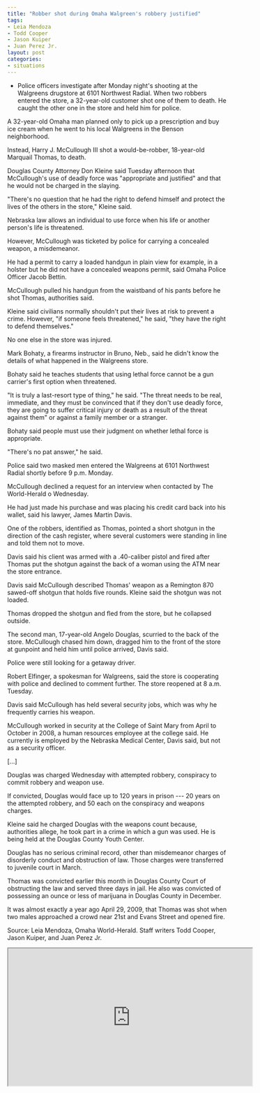 ```yaml
---
title: "Robber shot during Omaha Walgreen's robbery justified"
tags:
- Leia Mendoza
- Todd Cooper
- Jason Kuiper
- Juan Perez Jr.
layout: post
categories:
- situations
---
```


- Police officers investigate after Monday night's shooting at the Walgreens drugstore at 6101 Northwest Radial. When two robbers entered the store, a 32-year-old customer shot one of them to death. He caught the other one in the store and held him for police.

A 32-year-old Omaha man planned only to pick up a prescription and buy ice cream when he went to his local Walgreens in the Benson neighborhood.

Instead, Harry J. McCullough III shot a would-be-robber, 18-year-old Marquail Thomas, to death.

Douglas County Attorney Don Kleine said Tuesday afternoon that McCullough's use of deadly force was "appropriate and justified" and that he would not be charged in the slaying.

"There's no question that he had the right to defend himself and protect the lives of the others in the store," Kleine said.

Nebraska law allows an individual to use force when his life or another person's life is threatened.

However, McCullough was ticketed by police for carrying a concealed weapon, a misdemeanor.

He had a permit to carry a loaded handgun in plain view for example, in a holster but he did not have a concealed weapons permit, said Omaha Police Officer Jacob Bettin.

McCullough pulled his handgun from the waistband of his pants before he shot Thomas, authorities said.

Kleine said civilians normally shouldn't put their lives at risk to prevent a crime. However, "if someone feels threatened," he said, "they have the right to defend themselves."

No one else in the store was injured.

Mark Bohaty, a firearms instructor in Bruno, Neb., said he didn't know the details of what happened in the Walgreens store.

Bohaty said he teaches students that using lethal force cannot be a gun carrier's first option when threatened.

"It is truly a last-resort type of thing," he said. "The threat needs to be real, immediate, and they must be convinced that if they don't use deadly force, they are going to suffer critical injury or death as a result of the threat against them" or against a family member or a stranger.

Bohaty said people must use their judgment on whether lethal force is appropriate.

"There's no pat answer," he said.

Police said two masked men entered the Walgreens at 6101 Northwest Radial shortly before 9 p.m. Monday.

McCullough declined a request for an interview when contacted by The World-Herald o Wednesday.

He had just made his purchase and was placing his credit card back into his wallet, said his lawyer, James Martin Davis.

One of the robbers, identified as Thomas, pointed a short shotgun in the direction of the cash register, where several customers were standing in line and told them not to move.

Davis said his client was armed with a .40-caliber pistol and fired after Thomas put the shotgun against the back of a woman using the ATM near the store entrance.

Davis said McCullough described Thomas' weapon as a Remington 870 sawed-off shotgun that holds five rounds. Kleine said the shotgun was not loaded.

Thomas dropped the shotgun and fled from the store, but he collapsed outside.

The second man, 17-year-old Angelo Douglas, scurried to the back of the store. McCullough chased him down, dragged him to the front of the store at gunpoint and held him until police arrived, Davis said.

Police were still looking for a getaway driver.

Robert Elfinger, a spokesman for Walgreens, said the store is cooperating with police and declined to comment further. The store reopened at 8 a.m. Tuesday.

Davis said McCullough has held several security jobs, which was why he frequently carries his weapon.

McCullough worked in security at the College of Saint Mary from April to October in 2008, a human resources employee at the college said. He currently is employed by the Nebraska Medical Center, Davis said, but not as a security officer.

[...]

Douglas was charged Wednesday with attempted robbery, conspiracy to commit robbery and weapon use.

If convicted, Douglas would face up to 120 years in prison --- 20 years on the attempted robbery, and 50 each on the conspiracy and weapons charges.

Kleine said he charged Douglas with the weapons count because, authorities allege, he took part in a crime in which a gun was used. He is being held at the Douglas County Youth Center.

Douglas has no serious criminal record, other than misdemeanor charges of disorderly conduct and obstruction of law. Those charges were transferred to juvenile court in March.

Thomas was convicted earlier this month in Douglas County Court of obstructing the law and served three days in jail. He also was convicted of possessing an ounce or less of marijuana in Douglas County in December.

It was almost exactly a year ago April 29, 2009, that Thomas was shot when two males approached a crowd near 21st and Evans Street and opened fire.

Source: Leia Mendoza, Omaha World-Herald. Staff writers Todd Cooper, Jason Kuiper, and Juan Perez Jr.

<iframe width="560" height="315" src="https://www.youtube.com/embed/lRkNbp0JP48" title="Walgreens Shooting"></iframe>
